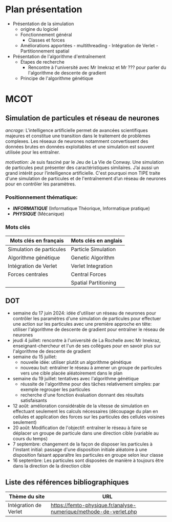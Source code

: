 ﻿# Plan présentation

- Présentation de la simulation
  - origine du logiciel
  - Fonctionnement général
    - Classes et forces
  - Améliorations apportées
		- multithreading
		- Intégration de Verlet
		- Partitionnement spatial
- Présentation de l'algorithme d'entraînement
  - Étapes de recherche
    - Rencontre à l'université avec Mr Imekraz et Mr ??? pour parler du l'algorithme de descente de gradient
  - Principe de l'algorithme génétique

# MCOT

## Simulation de particules et réseau de neurones

_ancrage:_ L'intelligence artificielle permet de avancées scientifiques majeures et constitue une transition dans le traitement de problèmes complexes. Les réseaux de neurones notamment convertissent des données brutes en données exploitables et une simulation est souvent utilisée pour les entraîner.

_motivation:_ Je suis fasciné par le Jeu de La Vie de Conway. Une simulation de particules peut présenter des caractéristiques similaires. J’ai aussi un grand intérêt pour l’intelligence artificielle. C'est pourquoi mon TIPE traite d'une simulation de particules et de l'entraînement d’un réseau de neurones pour en contrôler les paramètres.

### Positionnement thématique:

- **_INFORMATIQUE_** (Informatique Théorique, Informatique pratique)
- **_PHYSIQUE_** (Mécanique)

### Mots clés

| Mots clés en français    | Mots clés en anglais |
| ------------------------ | -------------------- |
| Simulation de particules | Particle Simulation  |
| Algorithme génétique     | Genetic Algorithm    |
| Intégration de Verlet    | Verlet Integration   |
| Forces centrales         | Central Forces       |
|                          | Spatial Partitioning |

## DOT

- semaine du 17 juin 2024: idée d'utiliser un réseau de neurones pour contrôler les paramètres d'une simulation de particules pour effectuer une action sur les particules avec une première approche en tête: utiliser l'algorithme de descente de gradient pour entraîner le réseau de neurones
- jeudi 4 juillet: rencontre à l'université de La Rochelle avec Mr Imekraz, enseignant-chercheur et l'un de ses collègues pour en savoir plus sur l'algorithme de descente de gradient
- semaine du 15 juillet:
  - nouvelle idée: utiliser plutôt un algorithme génétique
  - nouveau but: entraîner le réseau à amener un groupe de particules vers une cible placée aléatoirement dans le plan
- semaine du 19 juillet: tentatives avec l'algorithme génétique
  - réussite de l'algorithme pour des tâches relativement simples: par exemple regrouper les particules
  - recherche d'une fonction évaluation donnant des résultats satisfaisants
- 12 août: amélioration considérable de la vitesse de simulation en effectuant seulement les calculs nécessaires (découpage du plan en cellules et application des forces sur les particules des cellules voisines seulement)
- 20 août: Modification de l'objectif: entraîner le réseau à faire se déplacer un groupe de particule dans une direction cible (variable au cours du temps)
- 7 septembre: changement de la façon de disposer les particules à l'instant initial: passage d'une disposition initiale aléatoire à une disposition faisant apparaître les particules en groupe selon leur classe
- 16 septembre: Les particules sont disposées de manière à toujours être dans la direction de la direction cible

## Liste des références bibliographiques

| Thème du site         | URL                                                               |
| --------------------- | ----------------------------------------------------------------- |
| Intégration de Verlet | https://femto-physique.fr/analyse-numerique/methode-de-verlet.php |
